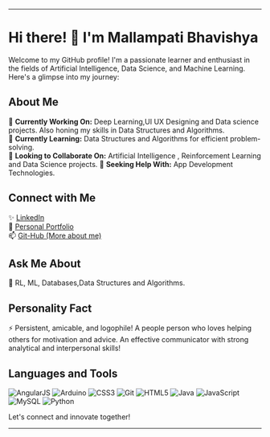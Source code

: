 

---

# Hi there! 👋 I'm Mallampati Bhavishya

Welcome to my GitHub profile! I'm a passionate learner and enthusiast in the fields of Artificial Intelligence, Data Science, and Machine Learning. Here's a glimpse into my journey:

## About Me

🔭 **Currently Working On:** Deep Learning,UI UX Designing and Data science projects. Also honing my skills in Data Structures and Algorithms.  
🌱 **Currently Learning:**  Data Structures and Algorithms for efficient problem-solving.  
💫 **Looking to Collaborate On:** Artificial Intelligence , Reinforcement Learning and Data Science projects. 
🤝 **Seeking Help With:** App Development Technologies.  

## Connect with Me

✨ [LinkedIn](https://www.linkedin.com/in/bhavishya-chowdary-329867228/)  
📄 [Personal Portfolio](https://bhavishya27.github.io/Bhavishya-Portfolio/)  
📫 [Git-Hub (More about me)](https://github.com/MallampatiBhavishyaChowdary)    

## Ask Me About

💬 RL, ML, Databases,Data Structures and Algorithms.

## Personality Fact

⚡ Persistent, amicable, and logophile! A people person who loves helping others for motivation and advice. An effective communicator with strong analytical and interpersonal skills!

## Languages and Tools

![AngularJS](https://img.shields.io/badge/-AngularJS-red?style=flat-square&logo=angularjs&logoColor=white)
![Arduino](https://img.shields.io/badge/-Arduino-green?style=flat-square&logo=arduino&logoColor=white)
![CSS3](https://img.shields.io/badge/-CSS3-blue?style=flat-square&logo=css3&logoColor=white)
![Git](https://img.shields.io/badge/-Git-red?style=flat-square&logo=git&logoColor=white)
![HTML5](https://img.shields.io/badge/-HTML5-orange?style=flat-square&logo=html5&logoColor=white)
![Java](https://img.shields.io/badge/-Java-blue?style=flat-square&logo=java&logoColor=white)
![JavaScript](https://img.shields.io/badge/-JavaScript-yellow?style=flat-square&logo=javascript&logoColor=white)
![MySQL](https://img.shields.io/badge/-MySQL-blue?style=flat-square&logo=mysql&logoColor=white)
![Python](https://img.shields.io/badge/-Python-blue?style=flat-square&logo=python&logoColor=white)

Let's connect and innovate together!

---


<!---
MallampatiBhavishyaChowdary/MallampatiBhavishyaChowdary is a ✨ special ✨ repository because its `README.md` (this file) appears on your GitHub profile.
You can click the Preview link to take a look at your changes.
--->
